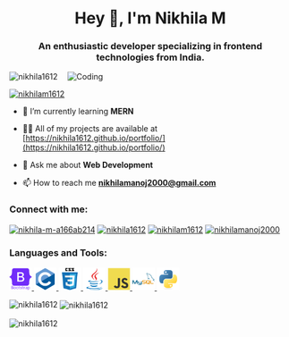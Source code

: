 <h1 align="center">Hey 👋, I'm Nikhila M</h1>
<h3 align="center">An enthusiastic developer specializing in frontend technologies from India.</h3>
<img align="right" alt="Coding" width="400" src="https://cdn.dribbble.com/users/4055494/screenshots/15215756/media/d2b66c4ca0192aa26d103448b3d1518b.gif">

<p align="left"> <img src="https://komarev.com/ghpvc/?username=nikhila1612&label=Profile%20views&color=0e75b6&style=flat" alt="nikhila1612" /> </p>

<p align="left"> <a href="https://twitter.com/nikhilam1612" target="blank"><img src="https://img.shields.io/twitter/follow/nikhilam1612?logo=twitter&style=for-the-badge" alt="nikhilam1612" /></a> </p>

- 🌱 I’m currently learning **MERN**

- 👨‍💻 All of my projects are available at [https://nikhila1612.github.io/portfolio/](https://nikhila1612.github.io/portfolio/)

- 💬 Ask me about **Web Development**

- 📫 How to reach me **nikhilamanoj2000@gmail.com**

<h3 align="left">Connect with me:</h3>
<p align="left">
<a href="https://linkedin.com/in/nikhila-m-a166ab214" target="blank"><img align="center" src="https://raw.githubusercontent.com/rahuldkjain/github-profile-readme-generator/master/src/images/icons/Social/linked-in-alt.svg" alt="nikhila-m-a166ab214" height="30" width="40" /></a>
<a href="https://instagram.com/nikhila1612" target="blank"><img align="center" src="https://raw.githubusercontent.com/rahuldkjain/github-profile-readme-generator/master/src/images/icons/Social/instagram.svg" alt="nikhila1612" height="30" width="40" /></a>
<a href="https://twitter.com/nikhilam1612" target="blank"><img align="center" src="https://raw.githubusercontent.com/rahuldkjain/github-profile-readme-generator/master/src/images/icons/Social/twitter.svg" alt="nikhilam1612" height="30" width="40" /></a>
<a href="https://www.hackerrank.com/nikhilamanoj2000" target="blank"><img align="center" src="https://raw.githubusercontent.com/rahuldkjain/github-profile-readme-generator/master/src/images/icons/Social/hackerrank.svg" alt="nikhilamanoj2000" height="30" width="40" /></a>
</p>

<h3 align="left">Languages and Tools:</h3>
<p align="left"> <a href="https://getbootstrap.com" target="_blank" rel="noreferrer"> <img src="https://raw.githubusercontent.com/devicons/devicon/master/icons/bootstrap/bootstrap-plain-wordmark.svg" alt="bootstrap" width="40" height="40"/> </a> <a href="https://www.cprogramming.com/" target="_blank" rel="noreferrer"> <img src="https://raw.githubusercontent.com/devicons/devicon/master/icons/c/c-original.svg" alt="c" width="40" height="40"/> </a> <a href="https://www.w3schools.com/css/" target="_blank" rel="noreferrer"> <img src="https://raw.githubusercontent.com/devicons/devicon/master/icons/css3/css3-original-wordmark.svg" alt="css3" width="40" height="40"/> </a> <a href="https://www.java.com" target="_blank" rel="noreferrer"> <img src="https://raw.githubusercontent.com/devicons/devicon/master/icons/java/java-original.svg" alt="java" width="40" height="40"/> </a> <a href="https://developer.mozilla.org/en-US/docs/Web/JavaScript" target="_blank" rel="noreferrer"> <img src="https://raw.githubusercontent.com/devicons/devicon/master/icons/javascript/javascript-original.svg" alt="javascript" width="40" height="40"/> </a> <a href="https://www.mysql.com/" target="_blank" rel="noreferrer"> <img src="https://raw.githubusercontent.com/devicons/devicon/master/icons/mysql/mysql-original-wordmark.svg" alt="mysql" width="40" height="40"/> </a> <a href="https://www.python.org" target="_blank" rel="noreferrer"> <img src="https://raw.githubusercontent.com/devicons/devicon/master/icons/python/python-original.svg" alt="python" width="40" height="40"/> </a> </p>

<p><img align="left" src="https://github-readme-stats.vercel.app/api/top-langs?username=nikhila1612&show_icons=true&locale=en&layout=compact" alt="nikhila1612" /></p>

<p>&nbsp;<img align="center" src="https://github-readme-stats.vercel.app/api?username=nikhila1612&show_icons=true&locale=en" alt="nikhila1612" /></p>

<p><img align="center" src="https://github-readme-streak-stats.herokuapp.com/?user=nikhila1612&" alt="nikhila1612" /></p>
